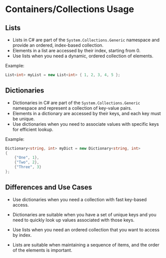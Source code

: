 # Containers/Collections Usage

## Lists
- Lists in C# are part of the `System.Collections.Generic` namespace and provide an ordered, index-based collection.
- Elements in a list are accessed by their index, starting from 0.
- Use lists when you need a dynamic, ordered collection of elements.

Example:
```csharp
List<int> myList = new List<int> { 1, 2, 3, 4, 5 };
```

## Dictionaries
- Dictionaries in C# are part of the `System.Collections.Generic` namespace and represent a collection of key-value pairs.
- Elements in a dictionary are accessed by their keys, and each key must be unique.
- Use dictionaries when you need to associate values with specific keys for efficient lookup.

Example:
```csharp
Dictionary<string, int> myDict = new Dictionary<string, int>
{
    {"One", 1},
    {"Two", 2},
    {"Three", 3}
};
```

## Differences and Use Cases
- Use dictionaries when you need a collection with fast key-based access. 
- Dictionaries are suitable when you have a set of unique keys and you need to quickly look up values associated with those keys.

- Use lists when you need an ordered collection that you want to access by index.
- Lists are suitable when maintaining a sequence of items, and the order of the elements is important.
